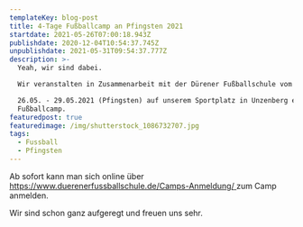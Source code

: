```yaml
---
templateKey: blog-post
title: 4-Tage Fußballcamp an Pfingsten 2021
startdate: 2021-05-26T07:00:18.943Z
publishdate: 2020-12-04T10:54:37.745Z
unpublishdate: 2021-05-31T09:54:37.777Z
description: >-
  Yeah, wir sind dabei. 

  Wir veranstalten in Zusammenarbeit mit der Dürener Fußballschule vom 

  26.05. - 29.05.2021 (Pfingsten) auf unserem Sportplatz in Unzenberg ein
  Fußballcamp.
featuredpost: true
featuredimage: /img/shutterstock_1086732707.jpg
tags:
  - Fussball
  - Pfingsten
---
```

Ab sofort kann man sich online über [https://www.duerenerfussballschule.de/Camps-Anmeldung/ ](https://www.duerenerfussballschule.de/Camps-Anmeldung/) zum Camp anmelden.

Wir sind schon ganz aufgeregt und freuen uns sehr.